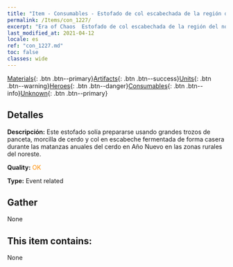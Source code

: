 ```yaml
---
title: "Item - Consumables - Estofado de col escabechada de la región del noreste"
permalink: /Items/con_1227/
excerpt: "Era of Chaos  Estofado de col escabechada de la región del noreste"
last_modified_at: 2021-04-12
locale: es
ref: "con_1227.md"
toc: false
classes: wide
---
```

 [Materials](/es/Items/){: .btn .btn--primary}[Artifacts](/es/Items/Artifacts/){: .btn .btn--success}[Units](/es/Items/Units/){: .btn .btn--warning}[Heroes](/es/Items/Heroes/){: .btn .btn--danger}[Consumables](/es/Items/Consumables/){: .btn .btn--info}[Unknown](/es/Items/Unknown/){: .btn .btn--primary}

## Detalles
 **Descripción:** Este estofado solía prepararse usando grandes trozos de panceta, morcilla de cerdo y col en escabeche fermentada de forma casera durante las matanzas anuales del cerdo en Año Nuevo en las zonas rurales del noreste.

 **Quality:** <span style="color: #FF8C00">OK</span>

 **Type:** Event related

## Gather

  None

## This item contains:

  None

